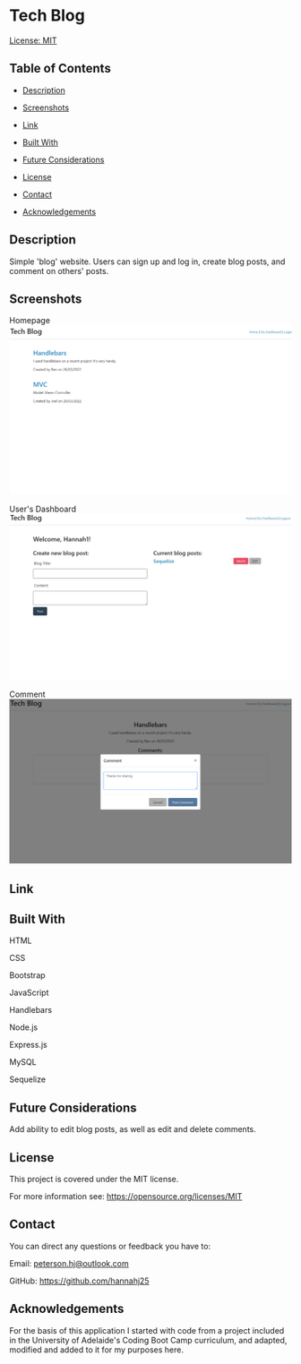 # Tech Blog
[License: MIT](https://img.shields.io/badge/License-MIT-yellow.svg)

## Table of Contents

- [Description](#description)

- [Screenshots](#screenshots)

- [Link](#link)

- [Built With](#built-with)

- [Future Considerations](#future-considerations)

- [License](#license)

- [Contact](#contact)

- [Acknowledgements](#acknowledgements)

## Description
Simple 'blog' website. Users can sign up and log in, create blog posts, and comment on others' posts.

## Screenshots
Homepage
![screenshot-homepage](./assets/homepage.png)

User's Dashboard
![screenshot-dashboard](./assets/dashboard.png)

Comment
![screenshot-comment](./assets/commentmodal.png)

## Link


## Built With

HTML

CSS

Bootstrap

JavaScript

Handlebars

Node.js

Express.js

MySQL

Sequelize

## Future Considerations
Add ability to edit blog posts, as well as edit and delete comments.

## License
This project is covered under the MIT license.

For more information see: 
https://opensource.org/licenses/MIT

## Contact
You can direct any questions or feedback you have to:

Email: peterson.hj@outlook.com

GitHub: https://github.com/hannahj25

## Acknowledgements
For the basis of this application I started with code from a project included in the University of Adelaide's Coding Boot Camp curriculum, and adapted, modified and added to it for my purposes here.